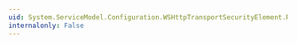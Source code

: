 ```yaml
---
uid: System.ServiceModel.Configuration.WSHttpTransportSecurityElement.Realm
internalonly: False
---
```

